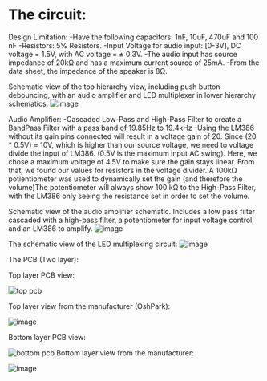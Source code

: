 # The circuit:

Design Limitation:
  -Have the following capacitors: 1nF, 10uF, 470uF and 100 nF
  -Resistors: 5% Resistors.
  -Input Voltage for audio input: [0-3V], DC voltage = 1.5V, with AC voltage = ± 0.3V. 
  -The audio input has source impedance of 20kΩ and has a maximum current source of 25mA.
  -From the data sheet, the impedance of the speaker is 8Ω.

Schematic view of the top hierarchy view, including push button debouncing, with an audio amplifier and LED multiplexer in lower hierarchy schematics.
![image](https://cloud.githubusercontent.com/assets/978364/26767795/f4711cda-4957-11e7-9208-0f26988bc92c.png)

Audio Amplifier:
  -Cascaded Low-Pass and High-Pass Filter to create a BandPass Filter with a pass band of 19.85Hz to 19.4kHz
  -Using the LM386 without its gain pins connected will result in a voltage gain of 20. Since (20 * 0.5V) = 10V, which is higher than 
   our source voltage, we need to voltage divide the input of LM386. (0.5V is the maximum input AC swing). Here, we chose a maximum 
   voltage of 4.5V to make sure the gain stays linear. From that, we found our values for resistors in the voltage divider. A 100kΩ
   potientiometer was used to dynamically set the gain (and therefore the volume)The potentiometer will always show 100 kΩ to the 
   High-Pass Filter, with the LM386 only seeing the resistance set in order to set the volume.

Schematic view of the audio amplifier schematic. Includes a low pass filter cascaded with a high-pass filter, a potentiometer for input voltage control, and an LM386 to amplify.
![image](https://cloud.githubusercontent.com/assets/978364/26767841/56afc04a-4958-11e7-9f67-abed912e062b.png)

The schematic view of the LED multiplexing circuit:
![image](https://cloud.githubusercontent.com/assets/978364/26767860/74b221f0-4958-11e7-86df-0bac12ce8875.png)

The PCB (Two layer):

Top layer PCB view:

![top pcb](https://cloud.githubusercontent.com/assets/978364/26768223/388f4e2a-495b-11e7-84c7-0b7f1095eb1a.PNG)

Top layer view from the manufacturer (OshPark):

![image](https://cloud.githubusercontent.com/assets/978364/26767901/d2bb2684-4958-11e7-8a0e-c9e226c17802.png)

Bottom layer PCB view:

![bottom pcb](https://user-images.githubusercontent.com/978364/26862578-51b55e74-4b01-11e7-9224-d36532422bea.PNG)
Bottom layer view from the manufacturer:

![image](https://cloud.githubusercontent.com/assets/978364/26767925/025f188c-4959-11e7-8742-422b03f9ee6a.png)

